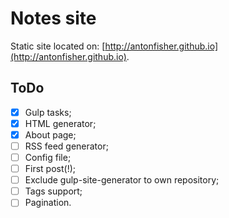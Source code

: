 # Notes site

Static site located on: [http://antonfisher.github.io](http://antonfisher.github.io).

## ToDo
- [x] Gulp tasks;
- [x] HTML generator;
- [x] About page;
- [ ] RSS feed generator;
- [ ] Config file;
- [ ] First post(!);
- [ ] Exclude gulp-site-generator to own repository;
- [ ] Tags support;
- [ ] Pagination.
